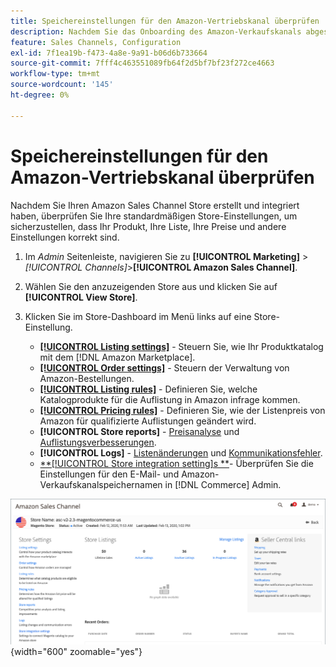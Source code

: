 ```yaml
---
title: Speichereinstellungen für den Amazon-Vertriebskanal überprüfen
description: Nachdem Sie das Onboarding des Amazon-Verkaufskanals abgeschlossen haben, überprüfen Sie die [!DNL Commerce] Store-Einstellungen.
feature: Sales Channels, Configuration
exl-id: 7f1ea19b-f473-4a8e-9a91-b06d6b733664
source-git-commit: 7fff4c463551089fb64f2d5bf7bf23f272ce4663
workflow-type: tm+mt
source-wordcount: '145'
ht-degree: 0%

---
```


# Speichereinstellungen für den Amazon-Vertriebskanal überprüfen

Nachdem Sie Ihren Amazon Sales Channel Store erstellt und integriert haben, überprüfen Sie Ihre standardmäßigen Store-Einstellungen, um sicherzustellen, dass Ihr Produkt, Ihre Liste, Ihre Preise und andere Einstellungen korrekt sind.

1. Im _Admin_ Seitenleiste, navigieren Sie zu **[!UICONTROL Marketing]** > _[!UICONTROL Channels]_>**[!UICONTROL Amazon Sales Channel]**.

1. Wählen Sie den anzuzeigenden Store aus und klicken Sie auf **[!UICONTROL View Store]**.

1. Klicken Sie im Store-Dashboard im Menü links auf eine Store-Einstellung.

   - [**[!UICONTROL Listing settings]**](./listing-settings.md) - Steuern Sie, wie Ihr Produktkatalog mit dem [!DNL Amazon Marketplace].
   - [**[!UICONTROL Order settings]**](./order-settings.md) - Steuern der Verwaltung von Amazon-Bestellungen.
   - [**[!UICONTROL Listing rules]**](./listing-rules.md) - Definieren Sie, welche Katalogprodukte für die Auflistung in Amazon infrage kommen.
   - [**[!UICONTROL Pricing rules]**](./pricing-products.md) - Definieren Sie, wie der Listenpreis von Amazon für qualifizierte Auflistungen geändert wird.
   - **[!UICONTROL Store reports]** - [Preisanalyse](./competitive-price-analysis.md) und [Auflistungsverbesserungen](./listing-improvements.md).
   - **[!UICONTROL Logs]** - [Listenänderungen](./listing-changes-log.md) und [Kommunikationsfehler](./communication-errors-log.md).
   - [**[!UICONTROL Store integration setting]s **](./store-integration-settings.md)- Überprüfen Sie die Einstellungen für den E-Mail- und Amazon-Verkaufskanalspeichernamen in [!DNL Commerce] Admin.

![Dashboard speichern](assets/ob-store-review.png){width="600" zoomable="yes"}
